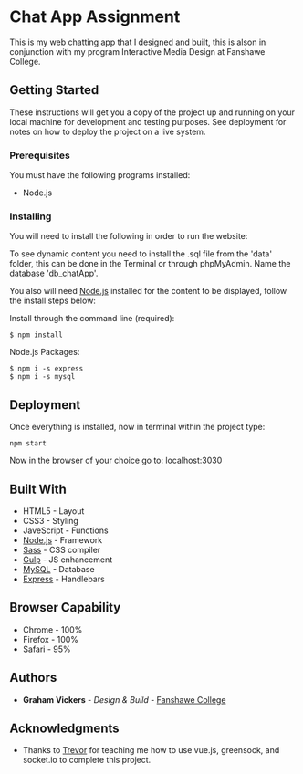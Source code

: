 # Chat App Assignment

This is my web chatting app that I designed and built, this is alson in conjunction with my program Interactive Media Design at Fanshawe College. 


## Getting Started

These instructions will get you a copy of the project up and running on your local machine for development and testing purposes. See deployment for notes on how to deploy the project on a live system.

### Prerequisites

You must have the following programs installed: 

* Node.js

### Installing

You will need to install the following in order to run the website:

To see dynamic content you need to install the .sql file from the 'data' folder, this can be done in the Terminal or through phpMyAdmin. Name the database 'db_chatApp'.

You also will need [Node.js](https://nodejs.org/en/download/current/) installed for the content to be displayed, follow the install steps below:


Install through the command line (required):
```
$ npm install 
```

Node.js Packages:
```
$ npm i -s express
$ npm i -s mysql
```

## Deployment

Once everything is installed, now in terminal within the project type:

```
npm start
```

Now in the browser of your choice go to: localhost:3030

## Built With

* HTML5 - Layout
* CSS3 - Styling
* JaveScript - Functions
* [Node.js](https://nodejs.org/en/) - Framework
* [Sass](https://sass-lang.com/) - CSS compiler
* [Gulp](https://gulpjs.com/) - JS enhancement
* [MySQL](https://www.mysql.com/) - Database
* [Express](https://expressjs.com/) - Handlebars 

## Browser Capability 

* Chrome - 100%
* Firefox - 100%
* Safari - 95%

## Authors

* **Graham Vickers** - *Design & Build* - [Fanshawe College](https://github.com/grahamvickers)

## Acknowledgments

* Thanks to [Trevor](https://github.com/Trevor-FanshaweC) for teaching me how to use vue.js, greensock, and socket.io to complete this project.

